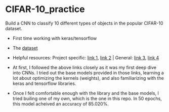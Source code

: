# CIFAR-10_practice
Build a CNN to classify 10 different types of objects in the popular CIFAR-10 dataset.
- First time working with keras/tensorflow
- The [dataset](https://www.cs.toronto.edu/~kriz/cifar.html)
- Helpful resources: Project specific:   [link 1](https://machinelearningmastery.com/how-to-develop-a-cnn-from-scratch-for-cifar-10-photo-classification/), 
                                         [link 2](https://data-flair.training/blogs/image-classification-deep-learning-project-python-keras/) |
                     General:   [link 3](https://www.tensorflow.org/api_docs/python/tf/keras),
                                [link 4](https://towardsdatascience.com/the-most-intuitive-and-easiest-guide-for-convolutional-neural-network-3607be47480)

- At first, I followed the above links closely as it was my first deep dive into CNNs. I tried out the base models provided in those links, learning a lot about optimizing the kernels (weights), and also familiarizing with the keras and tensorflow libraries. 
- Once I felt comfortable enough with the library and the base models, I tried builing one of my own, which is the one in this repo. In 50 epochs, this model acheived an accuracy of 85.020%.
